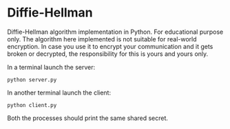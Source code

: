 # Diffie-Hellman

Diffie-Hellman algorithm implementation in Python.
For educational purpose only. The algorithm here implemented is not suitable for real-world encryption. 
In case you use it to encrypt your communication and it gets broken or decrypted, the responsibility for this is yours and yours only.

In a terminal launch the server:
```shell script
python server.py
```
In another terminal launch the client:
```shell script
python client.py
```
Both the processes should print the same shared secret.